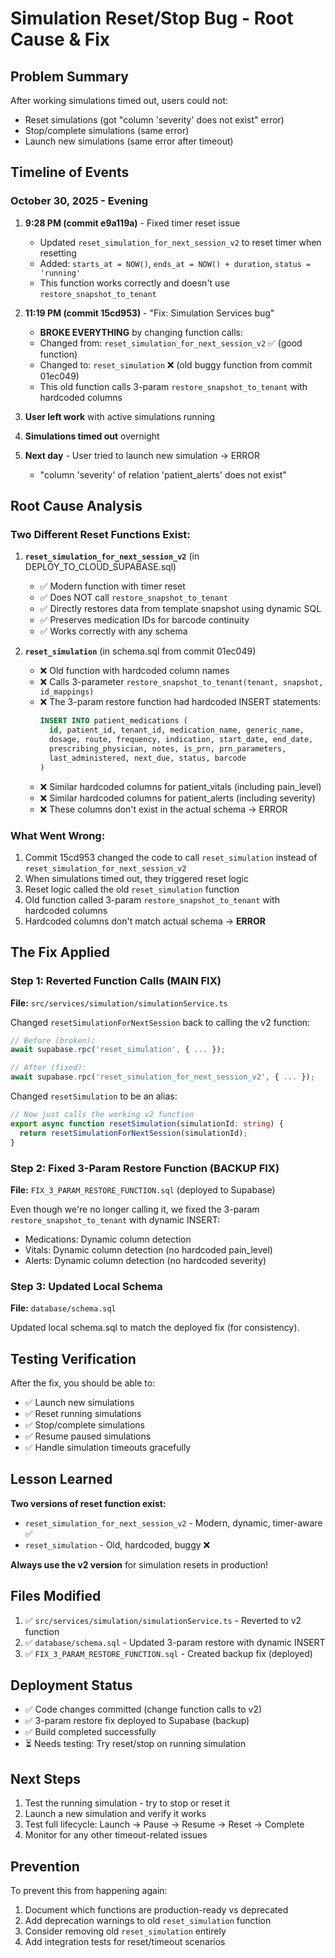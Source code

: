 # Simulation Reset/Stop Bug - Root Cause & Fix

## Problem Summary
After working simulations timed out, users could not:
- Reset simulations (got "column 'severity' does not exist" error)
- Stop/complete simulations (same error)
- Launch new simulations (same error after timeout)

## Timeline of Events

### October 30, 2025 - Evening
1. **9:28 PM (commit e9a119a)** - Fixed timer reset issue
   - Updated `reset_simulation_for_next_session_v2` to reset timer when resetting
   - Added: `starts_at = NOW()`, `ends_at = NOW() + duration`, `status = 'running'`
   - This function works correctly and doesn't use `restore_snapshot_to_tenant`

2. **11:19 PM (commit 15cd953)** - "Fix: Simulation Services bug"
   - **BROKE EVERYTHING** by changing function calls:
   - Changed from: `reset_simulation_for_next_session_v2` ✅ (good function)
   - Changed to: `reset_simulation` ❌ (old buggy function from commit 01ec049)
   - This old function calls 3-param `restore_snapshot_to_tenant` with hardcoded columns

3. **User left work** with active simulations running

4. **Simulations timed out** overnight

5. **Next day** - User tried to launch new simulation → ERROR
   - "column 'severity' of relation 'patient_alerts' does not exist"

## Root Cause Analysis

### Two Different Reset Functions Exist:

1. **`reset_simulation_for_next_session_v2`** (in DEPLOY_TO_CLOUD_SUPABASE.sql)
   - ✅ Modern function with timer reset
   - ✅ Does NOT call `restore_snapshot_to_tenant`
   - ✅ Directly restores data from template snapshot using dynamic SQL
   - ✅ Preserves medication IDs for barcode continuity
   - ✅ Works correctly with any schema

2. **`reset_simulation`** (in schema.sql from commit 01ec049)
   - ❌ Old function with hardcoded column names
   - ❌ Calls 3-parameter `restore_snapshot_to_tenant(tenant, snapshot, id_mappings)`
   - ❌ The 3-param restore function had hardcoded INSERT statements:
     ```sql
     INSERT INTO patient_medications (
       id, patient_id, tenant_id, medication_name, generic_name,
       dosage, route, frequency, indication, start_date, end_date,
       prescribing_physician, notes, is_prn, prn_parameters,
       last_administered, next_due, status, barcode
     )
     ```
   - ❌ Similar hardcoded columns for patient_vitals (including pain_level)
   - ❌ Similar hardcoded columns for patient_alerts (including severity)
   - ❌ These columns don't exist in the actual schema → ERROR

### What Went Wrong:

1. Commit 15cd953 changed the code to call `reset_simulation` instead of `reset_simulation_for_next_session_v2`
2. When simulations timed out, they triggered reset logic
3. Reset logic called the old `reset_simulation` function
4. Old function called 3-param `restore_snapshot_to_tenant` with hardcoded columns
5. Hardcoded columns don't match actual schema → **ERROR**

## The Fix Applied

### Step 1: Reverted Function Calls (MAIN FIX)
**File:** `src/services/simulation/simulationService.ts`

Changed `resetSimulationForNextSession` back to calling the v2 function:
```typescript
// Before (broken):
await supabase.rpc('reset_simulation', { ... });

// After (fixed):
await supabase.rpc('reset_simulation_for_next_session_v2', { ... });
```

Changed `resetSimulation` to be an alias:
```typescript
// Now just calls the working v2 function
export async function resetSimulation(simulationId: string) {
  return resetSimulationForNextSession(simulationId);
}
```

### Step 2: Fixed 3-Param Restore Function (BACKUP FIX)
**File:** `FIX_3_PARAM_RESTORE_FUNCTION.sql` (deployed to Supabase)

Even though we're no longer calling it, we fixed the 3-param `restore_snapshot_to_tenant` with dynamic INSERT:
- Medications: Dynamic column detection
- Vitals: Dynamic column detection (no hardcoded pain_level)
- Alerts: Dynamic column detection (no hardcoded severity)

### Step 3: Updated Local Schema
**File:** `database/schema.sql`

Updated local schema.sql to match the deployed fix (for consistency).

## Testing Verification

After the fix, you should be able to:
- ✅ Launch new simulations
- ✅ Reset running simulations
- ✅ Stop/complete simulations
- ✅ Resume paused simulations
- ✅ Handle simulation timeouts gracefully

## Lesson Learned

**Two versions of reset function exist:**
- `reset_simulation_for_next_session_v2` - Modern, dynamic, timer-aware ✅
- `reset_simulation` - Old, hardcoded, buggy ❌

**Always use the v2 version** for simulation resets in production!

## Files Modified

1. ✅ `src/services/simulation/simulationService.ts` - Reverted to v2 function
2. ✅ `database/schema.sql` - Updated 3-param restore with dynamic INSERT
3. ✅ `FIX_3_PARAM_RESTORE_FUNCTION.sql` - Created backup fix (deployed)

## Deployment Status

- ✅ Code changes committed (change function calls to v2)
- ✅ 3-param restore fix deployed to Supabase (backup)
- ✅ Build completed successfully
- ⏳ Needs testing: Try reset/stop on running simulation

## Next Steps

1. Test the running simulation - try to stop or reset it
2. Launch a new simulation and verify it works
3. Test full lifecycle: Launch → Pause → Resume → Reset → Complete
4. Monitor for any other timeout-related issues

## Prevention

To prevent this from happening again:
1. Document which functions are production-ready vs deprecated
2. Add deprecation warnings to old `reset_simulation` function
3. Consider removing old `reset_simulation` entirely
4. Add integration tests for reset/timeout scenarios
